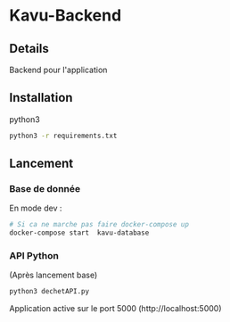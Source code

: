 # Kavu-Backend

## Details
Backend pour l'application

## Installation
python3
```bash
python3 -r requirements.txt
```

## Lancement
### Base de donnée
En mode dev :
```bash
# Si ca ne marche pas faire docker-compose up
docker-compose start  kavu-database
```

### API Python
(Après lancement base)
```bash
python3 dechetAPI.py
```
Application active sur le port 5000 (http://localhost:5000)
